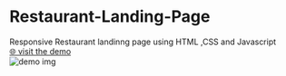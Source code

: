 # Restaurant-Landing-Page

Responsive Restaurant landinng page using HTML ,CSS and Javascript
<br/>
[🌐 visit the demo](https://hind-hisham.github.io/hind-hisham-Restaurant.github.io/)
<br/>
![demo img](https://github.com/hind-hisham/hind-hisham-Restaurant.github.io/blob/main/front-end.png)
